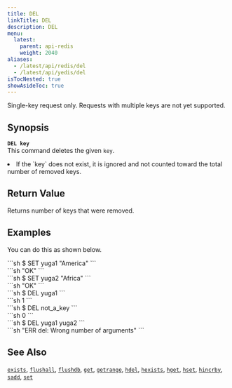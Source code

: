 ```yaml
---
title: DEL
linkTitle: DEL
description: DEL
menu:
  latest:
    parent: api-redis
    weight: 2040
aliases:
  - /latest/api/redis/del
  - /latest/api/yedis/del
isTocNested: true
showAsideToc: true
---
```

Single-key request only. Requests with multiple keys are not yet supported.

## Synopsis
<!-- <b>`DEL key [key ...]`</b><br> -->
<b>`DEL key`</b><br>
This command deletes the given `key`.

<li>If the `key` does not exist, it is ignored and not counted toward the total number of removed keys.</li>

## Return Value
Returns number of keys that were removed.

## Examples

You can do this as shown below.
<div class='copy separator-dollar'>
```sh
$ SET yuga1 "America"
```
</div>
```sh
"OK"
```
<div class='copy separator-dollar'>
```sh
$ SET yuga2 "Africa"
```
</div>
```sh
"OK"
```
<div class='copy separator-dollar'>
```sh
$ DEL yuga1
```
</div>
```sh
1
```
<div class='copy separator-dollar'>
```sh
$ DEL not_a_key
```
</div>
```sh
0
```
<div class='copy separator-dollar'>
```sh
$ DEL yuga1 yuga2
```
</div>
```sh
"ERR del: Wrong number of arguments"
```

## See Also
[`exists`](../exists/), [`flushall`](../flushall/), [`flushdb`](../flushdb/), [`get`](../get/), [`getrange`](../getrange/), [`hdel`](../hdel/), [`hexists`](../hexists/), [`hget`](../hget/), [`hset`](../hset/), [`hincrby`](../hincrby/), [`sadd`](../sadd/), [`set`](../set/)
